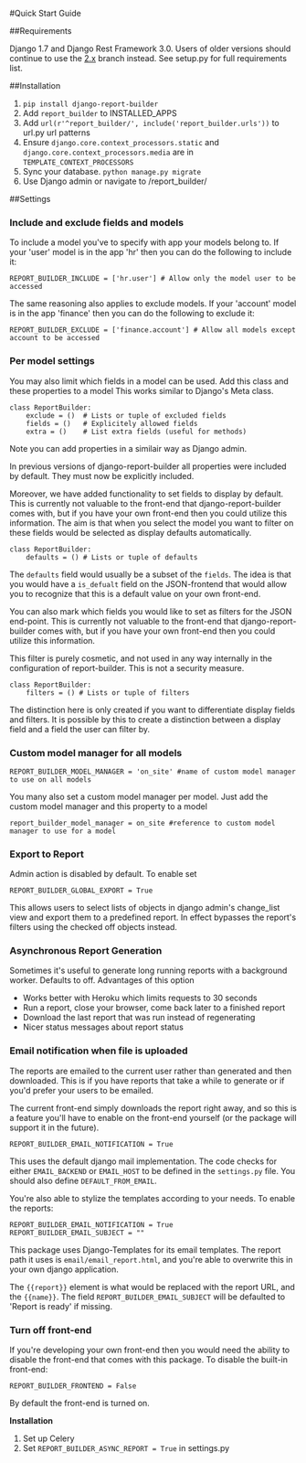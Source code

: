 #Quick Start Guide

##Requirements

Django 1.7 and Django Rest Framework 3.0. Users of older versions should continue to use the [2.x] branch instead. 
See setup.py for full requirements list.

##Installation

1. `pip install django-report-builder`
2. Add `report_builder` to INSTALLED_APPS
3. Add `url(r'^report_builder/', include('report_builder.urls'))` to url.py url patterns
3. Ensure `django.core.context_processors.static` and `django.core.context_processors.media` are in `TEMPLATE_CONTEXT_PROCESSORS`
4. Sync your database. `python manage.py migrate` 
5. Use Django admin or navigate to /report_builder/

##Settings

### Include and exclude fields and models

To include a model you've to specify with app your models belong to. If your 'user' model is in the app 'hr' then you can do the following to include it:

    REPORT_BUILDER_INCLUDE = ['hr.user'] # Allow only the model user to be accessed

The same reasoning also applies to exclude models. If your 'account' model is in the app 'finance' then you can do the following to exclude it:

    REPORT_BUILDER_EXCLUDE = ['finance.account'] # Allow all models except account to be accessed

### Per model settings

You may also limit which fields in a model can be used. Add this class and these properties to a model
This works similar to Django's Meta class.

    class ReportBuilder:
        exclude = ()  # Lists or tuple of excluded fields
        fields = ()   # Explicitely allowed fields
        extra = ()    # List extra fields (useful for methods)

Note you can add properties in a similair way as Django admin.

In previous versions of django-report-builder all properties were included by default.
They must now be explicitly included.

Moreover, we have added functionality to set fields to display by default. This is currently not valuable to the front-end that django-report-builder comes with, but if you have your own front-end then you could utilize this information. The aim is that when you select the model you want to filter on these fields would be selected as display defaults automatically.

    class ReportBuilder:
        defaults = () # Lists or tuple of defaults

The `defaults` field would usually be a subset of the `fields`. The idea is that you would have a `is_defualt` field on the JSON-frontend that would allow you to recognize that this is a default value on your own front-end.

You can also mark which fields you would like to set as filters for the JSON end-point. This is currently not valuable to the front-end that django-report-builder comes with, but if you have your own front-end then you could utilize this information.

This filter is purely cosmetic, and not used in any way internally in the configuration of report-builder. This is not a security measure.

    class ReportBuilder:
        filters = () # Lists or tuple of filters

The distinction here is only created if you want to differentiate display fields and filters. It is possible by this to create a distinction between a display field and a field the user can filter by.

### Custom model manager for all models

    REPORT_BUILDER_MODEL_MANAGER = 'on_site' #name of custom model manager to use on all models

You many also set a custom model manager per model. Just add the custom model manager and this property to a model

    report_builder_model_manager = on_site #reference to custom model manager to use for a model

### Export to Report

Admin action is disabled by default. To enable set
    
    REPORT_BUILDER_GLOBAL_EXPORT = True

This allows users to select lists of objects in django admin's change_list view and export them to a predefined report.
In effect bypasses the report's filters using the checked off objects instead.

### Asynchronous Report Generation

Sometimes it's useful to generate long running reports with a background worker. Defaults to off.
Advantages of this option

- Works better with Heroku which limits requests to 30 seconds
- Run a report, close your browser, come back later to a finished report
- Download the last report that was run instead of regenerating
- Nicer status messages about report status

### Email notification when file is uploaded

The reports are emailed to the current user rather than generated and then downloaded. This is if you have reports that take a while to generate or if you'd prefer your users to be emailed.

The current front-end simply downloads the report right away, and so this is a feature you'll have to enable on the front-end yourself (or the package will support it in the future).

    REPORT_BUILDER_EMAIL_NOTIFICATION = True

This uses the default django mail implementation. The code checks for either `EMAIL_BACKEND` or `EMAIL_HOST` to be defined in the `settings.py` file. You should also define `DEFAULT_FROM_EMAIL`.

You're also able to stylize the templates according to your needs. To enable the reports:

    REPORT_BUILDER_EMAIL_NOTIFICATION = True
    REPORT_BUILDER_EMAIL_SUBJECT = ""

This package uses Django-Templates for its email templates. The report path it uses is `email/email_report.html`, and you're able to overwrite this in your own django application.

The `{{report}}` element is what would be replaced with the report URL, and the `{{name}}`. The field `REPORT_BUILDER_EMAIL_SUBJECT` will be defaulted to 'Report is ready' if missing.

### Turn off front-end

If you're developing your own front-end then you would need the ability to disable the front-end that comes with this package. To disable the built-in front-end:

    REPORT_BUILDER_FRONTEND = False

By default the front-end is turned on.

**Installation**

1. Set up Celery
2. Set `REPORT_BUILDER_ASYNC_REPORT = True` in settings.py

[2.x]: https://github.com/burke-software/django-report-builder/tree/2.x
